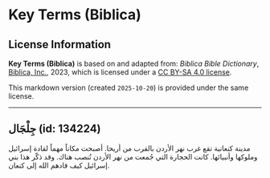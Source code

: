 # Key Terms (Biblica)

## License Information

**Key Terms (Biblica)** is based on and adapted from: _Biblica Bible Dictionary_, [Biblica, Inc.](https://www.biblica.com/), 2023, which is licensed under a [CC BY-SA 4.0 license](https://creativecommons.org/licenses/by-sa/4.0/legalcode.en).

This markdown version (created `2025-10-20`) is provided under the same license.



--------------------------------

## جِلْجَال (id: 134224)

مدينة كنعانية تقع غرب نهر الأردن بالقرب من أريحا. أصبحت مكاناً مهماً لقادة إسرائيل وملوكها وأنبيائها. كانت الحجارة التي جُمعت من نهر الأردن تُنصب هناك. وقد ذكّر هذا بني إسرائيل كيف قادهم الله إلى كنعان.


